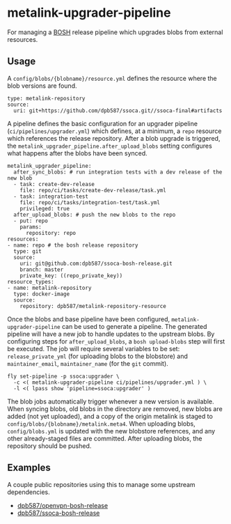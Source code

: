 # metalink-upgrader-pipeline

For managing a [BOSH](https://bosh.io) release pipeline which upgrades blobs from external resources.


## Usage

A `config/blobs/{blobname}/resource.yml` defines the resource where the blob versions are found.

    type: metalink-repository
    source:
      uri: git+https://github.com/dpb587/ssoca.git//ssoca-final#artifacts

A pipeline defines the basic configuration for an upgrader pipeline (`ci/pipelines/upgrader.yml`) which defines, at a minimum, a `repo` resource which references the release repository. After a blob upgrade is triggered, the `metalink_upgrader_pipeline.after_upload_blobs` setting configures what happens after the blobs have been synced.

    metalink_upgrader_pipeline:
      after_sync_blobs: # run integration tests with a dev release of the new blob
      - task: create-dev-release
        file: repo/ci/tasks/create-dev-release/task.yml
      - task: integration-test
        file: repo/ci/tasks/integration-test/task.yml
        privileged: true
      after_upload_blobs: # push the new blobs to the repo
      - put: repo
        params:
          repository: repo
    resources:
    - name: repo # the bosh release repository
      type: git
      source:
        uri: git@github.com:dpb587/ssoca-bosh-release.git
        branch: master
        private_key: ((repo_private_key))
    resource_types:
    - name: metalink-repository
      type: docker-image
      source:
        repository: dpb587/metalink-repository-resource

Once the blobs and base pipeline have been configured, `metalink-upgrader-pipeline` can be used to generate a pipeline. The generated pipeline will have a new job to handle updates to the upstream blobs. By configuring steps for `after_upload_blobs`, a `bosh upload-blobs` step will first be executed. The job will require several variables to be set: `release_private_yml` (for uploading blobs to the blobstore) and `maintainer_email`, `maintainer_name` (for the `git` commit).

    fly set-pipeline -p ssoca:upgrader \
      -c <( metalink-upgrader-pipeline ci/pipelines/upgrader.yml ) \
      -l <( lpass show 'pipeline=ssoca:upgrader' )

The blob jobs automatically trigger whenever a new version is available. When syncing blobs, old blobs in the directory are removed, new blobs are added (not yet uploaded), and a copy of the origin metalink is staged to `config/blobs/{blobname}/metalink.meta4`. When uploading blobs, `config/blobs.yml` is updated with the new blobstore references, and any other already-staged files are committed. After uploading blobs, the repository should be pushed.


## Examples

A couple public repositories using this to manage some upstream dependencies.

* [dpb587/openvpn-bosh-release](https://github.com/dpb587/openvpn-bosh-release)
* [dpb587/ssoca-bosh-release](https://github.com/dpb587/ssoca-bosh-release)
